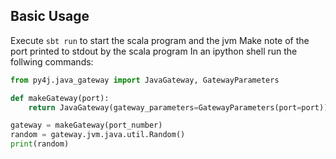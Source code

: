 ## Basic Usage
Execute `sbt run` to start the scala program and the jvm
Make note of the port printed to stdout by the scala program
In an ipython shell run the follwing commands:
```python
from py4j.java_gateway import JavaGateway, GatewayParameters

def makeGateway(port):
    return JavaGateway(gateway_parameters=GatewayParameters(port=port))

gateway = makeGateway(port_number)
random = gateway.jvm.java.util.Random()
print(random)
```
